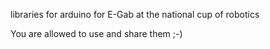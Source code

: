 libraries for arduino for E-Gab at the national cup of robotics

You are allowed to use and share them ;-)